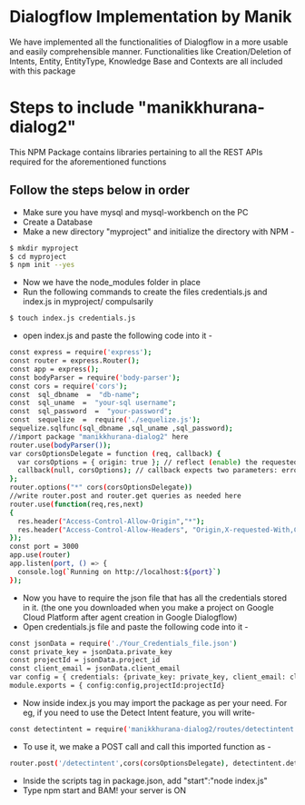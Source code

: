 # Dialogflow Implementation by Manik

We have implemented all the functionalities of Dialogflow in a more usable and easily comprehensible manner. Functionalities like Creation/Deletion of Intents, Entity, EntityType, Knowledge Base and Contexts are all included with this package


# Steps to include "manikkhurana-dialog2" 

This NPM Package contains libraries pertaining to all the REST APIs required for the aforementioned functions

## Follow the steps below in order 

 - Make sure you have mysql and mysql-workbench on the PC
 - Create a Database
 - Make a new directory "myproject" and initialize the directory with NPM - 
```sh
$ mkdir myproject
$ cd myproject
$ npm init --yes
```
 - Now we have the node_modules folder in place
 - Run the following commands to create the files credentials.js and index.js in myproject/ compulsarily
```sh
$ touch index.js credentials.js
```
- open index.js and paste the following code into it - 
```sh
const express = require('express');  
const router = express.Router();  
const app = express();  
const bodyParser = require('body-parser');  
const cors = require('cors');
const  sql_dbname  =  "db-name";
const  sql_uname  =  "your-sql username";
const  sql_password  =  "your-password";
const  sequelize  =  require('./sequelize.js');
sequelize.sqlfunc(sql_dbname ,sql_uname ,sql_password);
//import package "manikkhurana-dialog2" here
router.use(bodyParser());  
var corsOptionsDelegate = function (req, callback) {  
  var corsOptions = { origin: true }; // reflect (enable) the requested origin in the CORS response  
  callback(null, corsOptions); // callback expects two parameters: error and options  
};  
router.options("*" cors(corsOptionsDelegate))
//write router.post and router.get queries as needed here
router.use(function(req,res,next)  
{  
  res.header("Access-Control-Allow-Origin","*");  
  res.header("Access-Control-Allow-Headers", "Origin,X-requested-With,Content-Type,Authorization,Accept");  
});  
const port = 3000  
app.use(router)  
app.listen(port, () => {  
  console.log(`Running on http://localhost:${port}`)  
});
```
- Now you have to require the json file that has all the credentials stored in it. (the one you downloaded when you make a project on Google Cloud Platform after agent creation in Google Dialogflow)
- Open credentials.js file and paste the following code into it -
```sh
const jsonData = require('./Your_Credentials_file.json')  
const private_key = jsonData.private_key  
const projectId = jsonData.project_id  
const client_email = jsonData.client_email  
var config = { credentials: {private_key: private_key, client_email: client_email}}  
module.exports = { config:config,projectId:projectId}
```
- Now inside index.js you may import the package as per your need. 
 For eg, if you need to use the Detect Intent feature, you will write-
```sh
const detectintent = require('manikkhurana-dialog2/routes/detectintent');
```
- To use it, we make a POST call and call this imported function as -
```sh
router.post('/detectintent',cors(corsOptionsDelegate), detectintent.detecttheIntent);
```
- Inside the scripts tag in package.json, add "start":"node index.js"
- Type npm start and BAM! your server is ON